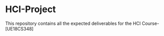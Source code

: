 # HCI-Project
This repository contains all the expected deliverables for the HCI Course-[UE18CS348]
